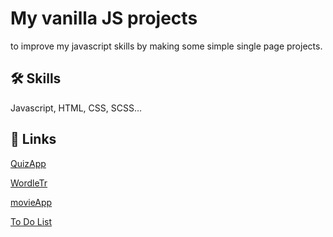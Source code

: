 
# My vanilla JS projects

to improve my javascript skills by making some simple single page projects.

## 🛠 Skills
Javascript, HTML, CSS, SCSS...


## 🔗 Links
[QuizApp]()

[WordleTr]()

[movieApp]()


[To Do List](https://codepen.io/ersin-recode/pen/KKodWPW)




